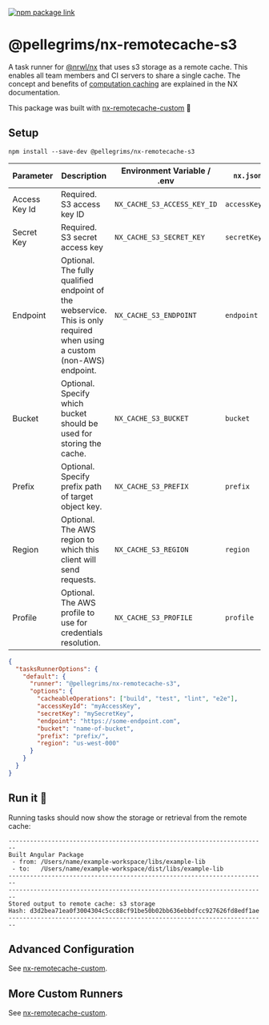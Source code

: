[![npm package link](https://img.shields.io/npm/v/@pellegrims/nx-remotecache-s3)](https://www.npmjs.com/package/@pellegrims/nx-remotecache-s3)

# @pellegrims/nx-remotecache-s3

A task runner for [@nrwl/nx](https://nx.dev/react) that uses s3 storage as a remote cache. This enables all team members and CI servers to share a single cache. The concept and benefits of [computation caching](https://nx.dev/angular/guides/computation-caching) are explained in the NX documentation.

This package was built with [nx-remotecache-custom](https://www.npmjs.com/package/nx-remotecache-custom) 🙌

## Setup

```
npm install --save-dev @pellegrims/nx-remotecache-s3
```

| Parameter     | Description                                                                                                             | Environment Variable / .env | `nx.json`     |
| ------------- | ----------------------------------------------------------------------------------------------------------------------- | --------------------------- | ------------- |
| Access Key Id | Required. S3 access key ID                                                                                              | `NX_CACHE_S3_ACCESS_KEY_ID` | `accessKeyId` |
| Secret Key    | Required. S3 secret access key                                                                                          | `NX_CACHE_S3_SECRET_KEY`    | `secretKey`   |
| Endpoint      | Optional. The fully qualified endpoint of the webservice. This is only required when using a custom (non-AWS) endpoint. | `NX_CACHE_S3_ENDPOINT`      | `endpoint`    |
| Bucket        | Optional. Specify which bucket should be used for storing the cache.                                                    | `NX_CACHE_S3_BUCKET`        | `bucket`      |
| Prefix        | Optional. Specify prefix path of target object key.                                                                     | `NX_CACHE_S3_PREFIX`        | `prefix`      |
| Region        | Optional. The AWS region to which this client will send requests.                                                       | `NX_CACHE_S3_REGION`        | `region`      |
| Profile       | Optional. The AWS profile to use for credentials resolution.                                                            | `NX_CACHE_S3_PROFILE`       | `profile`     |

```json
{
  "tasksRunnerOptions": {
    "default": {
      "runner": "@pellegrims/nx-remotecache-s3",
      "options": {
        "cacheableOperations": ["build", "test", "lint", "e2e"],
        "accessKeyId": "myAccessKey",
        "secretKey": "mySecretKey",
        "endpoint": "https://some-endpoint.com",
        "bucket": "name-of-bucket",
        "prefix": "prefix/",
        "region": "us-west-000"
      }
    }
  }
}
```

## Run it 🚀

Running tasks should now show the storage or retrieval from the remote cache:

```
------------------------------------------------------------------------
Built Angular Package
 - from: /Users/name/example-workspace/libs/example-lib
 - to:   /Users/name/example-workspace/dist/libs/example-lib
------------------------------------------------------------------------
------------------------------------------------------------------------
Stored output to remote cache: s3 storage
Hash: d3d2bea71ea0f3004304c5cc88cf91be50b02bb636ebbdfcc927626fd8edf1ae
------------------------------------------------------------------------
```

## Advanced Configuration

See [nx-remotecache-custom](https://github.com/NiklasPor/nx-remotecache-custom#advanced-configuration).

## More Custom Runners

See [nx-remotecache-custom](https://github.com/NiklasPor/nx-remotecache-custom#all-custom-runners).
